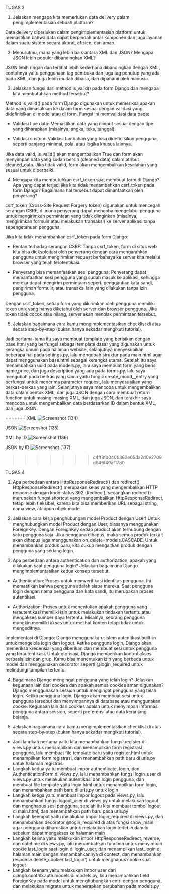 TUGAS 3
1. Jelaskan mengapa kita memerlukan data delivery dalam pengimplementasian sebuah platform?

Data delivery diperlukan dalam pengimplementasian platform untuk memastikan bahwa data dapat berpindah antar komponen dan juga layanan dalam suatu sistem secara akurat, efisien, dan aman. 

2. Menurutmu, mana yang lebih baik antara XML dan JSON? Mengapa JSON lebih populer dibandingkan XML?

JSON lebih ringan dan terlihat lebih sederhana dibandingkan dengan XML, contohnya yaitu penggunaan tag pembuka dan juga tag penutup yang ada pada XML, dan juga lebih mudah dibaca, dan dipahami oleh manusia.

3. Jelaskan fungsi dari method is_valid() pada form Django dan mengapa kita membutuhkan method tersebut?

Method is_valid() pada form Django digunakan untuk memeriksa apakah data yang dimasukkan ke dalam form sesuai dengan validasi yang didefinisikan di model atau di form. Fungsi ini memvalidasi data pada:

- Validasi tipe data: Memastikan data yang diinput sesuai dengan tipe yang diharapkan (misalnya, angka, teks, tanggal).

- Validasi custom: Validasi tambahan yang bisa didefinisikan pengguna, seperti panjang minimal, pola, atau logika khusus lainnya.

Jika data valid, is_valid() akan mengembalikan True dan form akan menyimpan data yang sudah bersih (cleaned data) dalam atribut cleaned_data. Jika tidak valid, form akan mengembalikan kesalahan yang sesuai untuk diperbaiki.

4. Mengapa kita membutuhkan csrf_token saat membuat form di Django? Apa yang dapat terjadi jika kita tidak menambahkan csrf_token pada form Django? Bagaimana hal tersebut dapat dimanfaatkan oleh penyerang?

csrf_token (Cross-Site Request Forgery token) digunakan untuk mencegah serangan CSRF, di mana penyerang dapat mencoba mengelabui pengguna untuk mengirimkan permintaan yang tidak diinginkan (misalnya, mengirimkan formulir atau melakukan transaksi) ke server aplikasi tanpa sepengetahuan pengguna.

Jika kita tidak menambahkan csrf_token pada form Django:

- Rentan terhadap serangan CSRF: Tanpa csrf_token, form di situs web kita bisa dieksploitasi oleh penyerang dengan cara mengarahkan pengguna untuk mengirimkan request berbahaya ke server kita melalui browser yang telah terotentikasi.

- Penyerang bisa memanfaatkan sesi pengguna: Penyerang dapat memanfaatkan sesi pengguna yang sudah masuk ke aplikasi, sehingga mereka dapat mengirim permintaan seperti penggantian kata sandi, pengiriman formulir, atau transaksi lain yang dilakukan tanpa izin pengguna.

Dengan csrf_token, setiap form yang dikirimkan oleh pengguna memiliki token unik yang hanya diketahui oleh server dan browser pengguna. Jika token tidak cocok atau hilang, server akan menolak permintaan tersebut.

5. Jelaskan bagaimana cara kamu mengimplementasikan checklist di atas secara step-by-step (bukan hanya sekadar mengikuti tutorial).

Jadi pertama-tama itu saya membuat template yang berisikan dengan base.html yang berfungsi sebagai template dasar yang digunakan untuk kerangka umum pada halaman website, selanjutnya menyesuaikan beberapa hal pada settings.py, lalu mengubah struktur pada main.html agar dapat menggunakan base.html sebagai kerangka utama. Setelah itu saya menambahkan uuid pada models.py, lalu saya membuat form yang berisi name,price, dan juga description yang ada pada forms.py. lalu saya mengubah pada berkas yang sama yaitu fungsi create_mood__entry yang berfungsi untuk menerima parameter request, lalu menyesuaikan yang berkas-berkas yang lain. Selanjutnya saya mencoba untuk mengembalikan data dalam bentuk XML, dan juga JSON dengan cara membuat return function untuk masing-masing XML, dan juga JSON, dan terakhir saya mencoba untuk mengembalikan data berdasarkan ID dalam bentuk XML, dan juga JSON.

=======
XML
![Screenshot (134)](https://github.com/user-attachments/assets/dfc5e4e8-3d26-4bb5-904b-e4b117351c15)

JSON
![Screenshot (135)](https://github.com/user-attachments/assets/06ad5b47-66dc-423c-a22a-8489d85a5124)

XML by ID
![Screenshot (136)](https://github.com/user-attachments/assets/5e3d0e3f-ff21-4301-9bff-70e05cda8a7c)

JSON by ID
![Screenshot (137)](https://github.com/user-attachments/assets/a6aed757-6ef6-481c-89aa-71de3b87f589)


>>>>>>> c4ff8fd040b362e05da2d0e2709d946f40af1780

TUGAS 4
1. Apa perbedaan antara HttpResponseRedirect() dan redirect()
HttpResponseRedirect() merupakan kelas yang mengembalikan HTTP response dengan kode status 302 (Redirect), sedangkan redirect() merupakan fungsi shortcut yang mengembalikan HttpResponseRedirect, tetapi lebih fleksibel, karena kita bisa memberikan URL sebagai string, nama view, ataupun objek model

2. Jelaskan cara kerja penghubungan model Product dengan User!
Untuk menghubungkan model Product dengan User, biasanya menggunakan ForeignKey. Dengan ForeignKey setiap product akan terhubung dengan satu pengguna saja. Jika pengguna dihapus, maka semua produk terkait akan dihapus juga menggunakan on_delete=models.CASCADE. Untuk menambahkan produk baru, kita cukup mengaitkan produk dengan pengguna yang sedang login.

3. Apa perbedaan antara authentication dan authorization, apakah yang dilakukan saat pengguna login? Jelaskan bagaimana Django mengimplementasikan kedua konsep tersebut.
- Authentication: Proses untuk memverifikasi identitas pengguna. Ini memastikan bahwa pengguna adalah siapa mereka. Saat pengguna login dengan nama pengguna dan kata sandi, itu merupakan proses autentikasi.

- Authorization: Proses untuk menentukan apakah pengguna yang terautentikasi memiliki izin untuk melakukan tindakan tertentu atau mengakses sumber daya tertentu. Misalnya, seorang pengguna mungkin memiliki akses untuk melihat konten tetapi tidak untuk mengeditnya.

Implementasi di Django:
Django menggunakan sistem autentikasi built-in untuk mengelola login dan logout. Ketika pengguna login, Django akan memeriksa kredensial yang diberikan dan membuat sesi untuk pengguna yang terautentikasi.
Untuk otorisasi, Django memberikan kontrol akses berbasis izin dan grup. Kamu bisa menentukan izin yang berbeda untuk model dan menggunakan decorator seperti @login_required untuk melindungi tampilan tertentu.

4. Bagaimana Django mengingat pengguna yang telah login? Jelaskan kegunaan lain dari cookies dan apakah semua cookies aman digunakan?
Django menggunakan session untuk mengingat pengguna yang telah login. Ketika pengguna login, Django akan membuat sesi untuk pengguna tersebut dan menyimpannya di database atau menggunakan cookie. Kegunaan lain dari cookies adalah untuk menyimpan informasi pengguna antara session, seperti preferensi atau data keranjang belanja.

5. Jelaskan bagaimana cara kamu mengimplementasikan checklist di atas secara step-by-step (bukan hanya sekadar mengikuti tutorial).
- Jadi langkah pertama yaitu kita menambahkan fungsi register di views.py untuk menampilkan dan menampilkan form registrasi pengguna, lalu membuat file template baru yaitu register.html untuk menampilkan form registrasi, dan menambahkan path baru di urls.py untuk halaman registrasi 
- Langkah kedua yaitu membuat impor authenticate, login, dan AuthenticationForm di views.py, lalu menambahkan fungsi login_user di views.py untuk melakukan autentikasi dan login pengguna, dan membuat file template yaitu login.html untuk menampilkan form login, dan menambahkan path baru di urls.py untuk login
- Langkah ketiga yaitu membuat impor logout pada views.py, lalu menambahkan fungsi logout_user di views.py untuk melakukan logout dan menghapus sesi pengguna, setelah itu kita membuat tombol logout di main.html, dan menambahkan path baru pada urls.py
- Langkah keempat yaitu melakukan impor login_required di views.py, dan menambahkan decorator @login_required di atas fungsi show_main agar pengguna diharuskan untuk melakukan login terlebih dahulu sebelum dapat mengakses ke halaman main 
- Langkah kelima yaitu melakukan impor HttpResponseRedirect, reverse, dan datetime di views.py, lalu menambahkan function untuk menyimpan cookie last_login saat login di login_user, dan menampilkan last_login di halaman main dengan menambahkannya di context, dan menambahkan response.delete_cookie('last_login') untuk menghapus cookie saat logout
- Langkah keenam yaitu melakukan impor user dari django.contrib.auth.models di models.py, lalu menambahkan field ForeignKey pada model untuk menghubungkan entri dengan pengguna, dan melakukan migrate untuk menerapkan perubahan pada models.py 